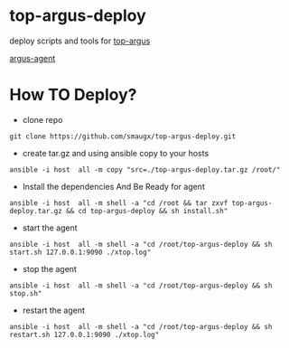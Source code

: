 # top-argus-deploy
deploy scripts and tools for [top-argus](https://github.com/smaugx/top-argus)

[argus-agent](https://github.com/smaugx/top-argus-agent)


# How TO Deploy?
+ clone repo

```
git clone https://github.com/smaugx/top-argus-deploy.git
```

+ create tar.gz and using ansible copy to your hosts

```
ansible -i host  all -m copy "src=./top-argus-deploy.tar.gz /root/"
```

+ Install the dependencies And Be Ready for agent

```
ansible -i host  all -m shell -a "cd /root && tar zxvf top-argus-deploy.tar.gz && cd top-argus-deploy && sh install.sh"
```

+ start the agent

```
ansible -i host  all -m shell -a "cd /root/top-argus-deploy && sh start.sh 127.0.0.1:9090 ./xtop.log"    
```

+ stop the agent

```
ansible -i host  all -m shell -a "cd /root/top-argus-deploy && sh stop.sh"    
```

+ restart the agent

```
ansible -i host  all -m shell -a "cd /root/top-argus-deploy && sh restart.sh 127.0.0.1:9090 ./xtop.log"    
```